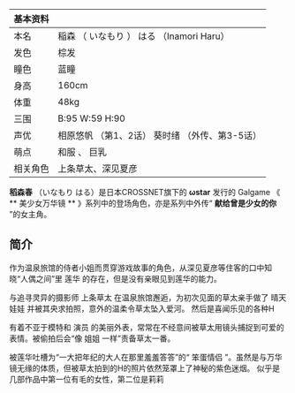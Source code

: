 |  **基本资料**  ||
|---|---|
|本名  |  稲森  （  いなもり  ）  はる  （Inamori Haru）   |
|发色  |  棕发   |
|瞳色  |  蓝瞳   |
|身高  |  160cm   |
|体重  |  48kg   |
|三围  |  B:95 W:59 H:90   |
|声优  |  相原悠帆  （第1、2话）  葵时绪  （外传、第3-5话）   |
|萌点  |  和服  、  巨乳   |
|相关角色  |  上条草太、深见夏彦   |
  
**稻森春** （いなもり はる）是日本CROSSNET旗下的 **ωstar** 发行的  Galgame  《 ** 美少女万华镜  **
》系列中的登场角色，亦是系列中外传“ **献给曾是少女的你** ”的女主角。

##  简介

作为温泉旅馆的侍者小姐而贯穿游戏故事的角色，从深见夏彦等住客的口中知晓“人偶之间”里  莲华  的存在，但是没有亲眼见到莲华的能力。

与追寻灵异的摄影师  上条草太  在温泉旅馆邂逅，为初次见面的草太亲手做了  晴天娃娃  并被其央求拍照，意外的温柔令草太坠入爱河。
然后是喜闻乐见的各种H

有着不亚于模特和  演员  的美丽外表，常常在不经意间被草太用镜头捕捉到可爱的表情。被偷拍后会“像  姐姐  一样”责备草太一番。

被莲华吐槽为“一大把年纪的大人在那里羞羞答答”的“  笨蛋情侣  ”。虽然是与万华镜无缘的体质，但被草太拍到的H的照片依然笼罩上了神秘的紫色迷烟。
似乎是几部作品中第一位有毛的女性，第二位是莉莉

  